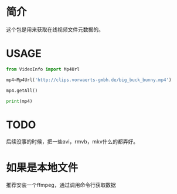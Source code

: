 简介
===

这个包是用来获取在线视频文件元数据的。

USAGE
==

```python
from VideoInfo import Mp4Url

mp4=Mp4Url('http://clips.vorwaerts-gmbh.de/big_buck_bunny.mp4')

mp4.getAll()

print(mp4)
```


TODO
===

后续没事的时候，把一些avi，rmvb，mkv什么的都弄好。

如果是本地文件
===

推荐安装一个ffmpeg，通过调用命令行获取数据
